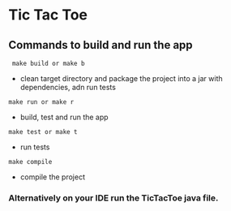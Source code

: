 # Tic Tac Toe

## Commands to build and run the app

``` make build or make b``` 
* clean target directory and package the project into a jar with dependencies, adn run tests                 

``` make run or make r ``` 
* build, test and run the app

``` make test or make t ``` 
* run tests

``` make compile ``` 
* compile the project

### Alternatively on your IDE run the TicTacToe java file.




